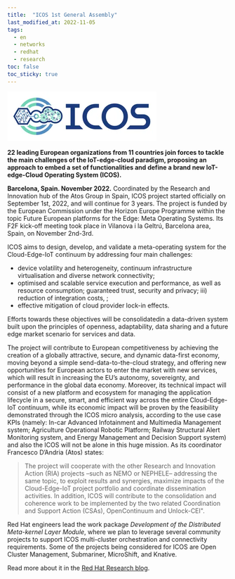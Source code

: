 ```yaml
---
title:  "ICOS 1st General Assembly"
last_modified_at: 2022-11-05
tags:
  - en
  - networks
  - redhat
  - research
toc: false
toc_sticky: true
---
```


[![](/assets/images/posts/2022-09-02-icos/0.webp)](https://www.icos-project.eu/)

**22 leading European organizations from 11 countries join forces to tackle the main challenges of the IoT-edge-cloud paradigm, proposing an approach to embed a set of functionalities and define a brand new IoT-edge-Cloud Operating System (ICOS).**

**Barcelona, Spain. November 2022.** Coordinated by the Research and Innovation hub of the Atos Group in Spain, ICOS project started officially on September 1st, 2022, and will continue for 3 years. The project is funded by the European Commission under the Horizon Europe Programme within the topic Future European platforms for the Edge: Meta Operating Systems. Its F2F kick-off meeting took place in Vilanova i la Geltrú, Barcelona area, Spain, on November 2nd-3rd.

ICOS aims to design, develop, and validate a meta-operating system for the Cloud-Edge-IoT continuum by addressing four main challenges:
 - device volatility and heterogeneity, continuum infrastructure virtualisation and diverse network connectivity;
 - optimised and scalable service execution and performance, as well as resource consumption; guaranteed trust, security and privacy;
 iii) reduction of integration costs, ;
 - effective mitigation of cloud provider lock-in effects.

Efforts towards these objectives will be consolidatedin  a data-driven system built upon the principles of openness, adaptability, data sharing and a future edge market scenario for services and data.

The project will contribute to European competitiveness by achieving the creation of a globally attractive, secure, and dynamic data-first economy, moving beyond a simple send-data-to-the-cloud strategy, and offering new opportunities for European actors to enter the market with new services, which will result in increasing the EU’s autonomy, sovereignty, and performance in the global data economy. Moreover, its technical impact will consist of a new platform and ecosystem for managing the application lifecycle in a secure, smart, and efficient way across the entire Cloud-Edge-IoT continuum, while its economic impact will be proven by the feasibility demonstrated through the ICOS micro analysis, according to the use case KPIs (namely: In-car Advanced Infotainment and Multimedia Management system; Agriculture Operational Robotic Platform; Railway Structural Alert Monitoring system, and Energy Management and Decision Support system) and also the ICOS will not be alone in this huge mission. As its coordinator Francesco D’Andria (Atos) states:
 > The project will cooperate with the other Research and Innovation Action (RIA) projects –such as NEMO or NEPHELE– addressing the same topic, to exploit results and synergies, maximize impacts of the Cloud-Edge-IoT project portfolio and coordinate dissemination activities. In addition, ICOS will contribute to the consolidation and coherence work to be implemented by the two related Coordination and Support Action (CSAs), OpenContinuum and Unlock-CEI".

Red Hat engineers lead the work package *Development of the Distributed Meta-kernel Layer Module*, where we plan to leverage several community projects to support ICOS multi-cluster orchestration and connectivity requirements. Some of the projects being considered for ICOS are Open Cluster Management, Submariner, MicroShift, and Knative.

Read more about it in the [Red Hat Research blog](https://research.redhat.com/blog/research_project/icos/).